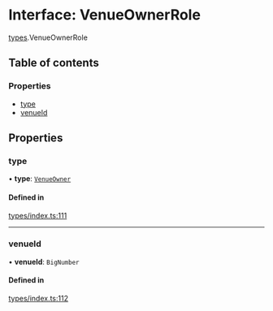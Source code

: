 # Interface: VenueOwnerRole

[types](../wiki/types).VenueOwnerRole

## Table of contents

### Properties

- [type](../wiki/types.VenueOwnerRole#type)
- [venueId](../wiki/types.VenueOwnerRole#venueid)

## Properties

### type

• **type**: [`VenueOwner`](../wiki/types.RoleType#venueowner)

#### Defined in

[types/index.ts:111](https://github.com/PolymathNetwork/polymesh-sdk/blob/31dfa0dc/src/types/index.ts#L111)

___

### venueId

• **venueId**: `BigNumber`

#### Defined in

[types/index.ts:112](https://github.com/PolymathNetwork/polymesh-sdk/blob/31dfa0dc/src/types/index.ts#L112)
